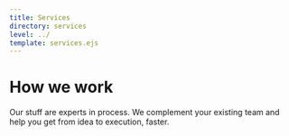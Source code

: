 ```yaml
---
title: Services
directory: services
level: ../
template: services.ejs
---
```

<h1>How we work</h1>

Our stuff are experts in process. We complement your existing
team and help you get from idea to execution, faster.